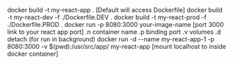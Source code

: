 docker build -t my-react-app . [Default will access Dockerfile]
docker build -t my-react-dev -f ./Dockerfile.DEV .
docker build -t my-react-prod -f ./Dockerfile.PROD .
docker run -p 8080:3000 your-image-name [port 3000 link to your react app port]
   .n container name
   .p binding port
   .v volumes
   .d detach (for run in background)
docker run -d --name my-react-app-1 -p 8080:3000 -v $(pwd):/usr/src/app/ my-react-app [mount localhost to inside docker container]